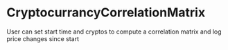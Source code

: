 # CryptocurrancyCorrelationMatrix
User can set start time and cryptos to compute a correlation matrix and log price changes since start
